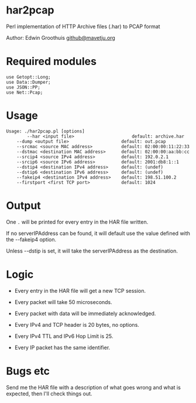 # har2pcap

Perl implementation of HTTP Archive files (.har) to PCAP format

Author: Edwin Groothuis <github@mavetju.org>

# Required modules

```
use Getopt::Long;
use Data::Dumper;
use JSON::PP;
use Net::Pcap;
```

# Usage

```
Usage: ./har2pcap.pl [options]
        --har <input file>                      default: archive.har
	--dump <output file>                    default: out.pcap
	--srcmac <source MAC address>           default: 02:00:00:11:22:33
	--dstmac <destination MAC address>      default: 02:00:00:aa:bb:cc
	--srcip4 <source IPv4 address>          default: 192.0.2.1
	--srcip6 <source IPv6 address>          default: 2001:db8:1::1
	--dstip4 <destination IPv4 address>     default: (undef)
	--dstip6 <destination IPv6 address>     default: (undef)
	--fakeip4 <destination IPv4 address>    default: 198.51.100.2
	--firstport <first TCP port>            default: 1024
```

# Output

One ```.``` will be printed for every entry in the HAR file written.

If no serverIPAddress can be found, it will default use the value
defined with the --fakeip4 option.

Unless --dstip is set, it will take the serverIPAddress as the destination.

# Logic

* Every entry in the HAR file will get a new TCP session.
* Every packet will take 50 microseconds.
* Every packet with data will be immediately acknowledged.

* Every IPv4 and TCP header is 20 bytes, no options.
* Every IPv4 TTL and IPv6 Hop Limit is 25.

* Every IP packet has the same identifier.

# Bugs etc

Send me the HAR file with a description of what goes wrong and what is expected, then I'll check things out.

